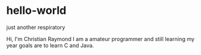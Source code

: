 # hello-world
just another respiratory 

Hi, I'm Christian Raymond
I am a amateur programmer and still learning my year goals are to learn C and Java.


